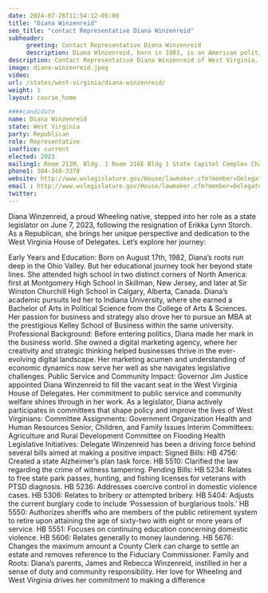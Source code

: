 ```yaml
---
date: 2024-07-26T11:54:12-05:00
title: "Diana Winzenreid"
seo_title: "contact Representative Diana Winzenreid"
subheader:
     greeting: Contact Representative Diana Winzenreid
     description: Diana Winzenreid, born in 1983, is an American politician affiliated with the Republican Party. She is a member of the West Virginia House of Delegates, representing District 4. She assumed office on June 7, 2023.
description: Contact Representative Diana Winzenreid of West Virginia. Contact information for Diana Winzenreid includes email address, phone number, and mailing address.
image: diana-winzenreid.jpeg
video:
url: /states/west-virginia/diana-winzenreid/
weight: 1
layout: course_home

####candidate
name: Diana Winzenreid
state: West Virginia
party: Republican
role: Representative
inoffice: current
elected: 2023
mailing1: Room 212M, Bldg. 1 Room 216E Bldg 1 State Capitol Complex Charleston, WV 25305
phone1: 304-340-3378
website: http://www.wvlegislature.gov/House/lawmaker.cfm?member=Delegate%20Winzenreid/
email : http://www.wvlegislature.gov/House/lawmaker.cfm?member=Delegate%20Winzenreid/
twitter:
---
```

Diana Winzenreid, a proud Wheeling native, stepped into her role as a state legislator on June 7, 2023, following the resignation of Erikka Lynn Storch. As a Republican, she brings her unique perspective and dedication to the West Virginia House of Delegates. Let’s explore her journey:

Early Years and Education:
Born on August 17th, 1982, Diana’s roots run deep in the Ohio Valley. But her educational journey took her beyond state lines.
She attended high school in two distinct corners of North America: first at Montgomery High School in Skillman, New Jersey, and later at Sir Winston Churchill High School in Calgary, Alberta, Canada.
Diana’s academic pursuits led her to Indiana University, where she earned a Bachelor of Arts in Political Science from the College of Arts & Sciences. Her passion for business and strategy also drove her to pursue an MBA at the prestigious Kelley School of Business within the same university.
Professional Background:
Before entering politics, Diana made her mark in the business world. She owned a digital marketing agency, where her creativity and strategic thinking helped businesses thrive in the ever-evolving digital landscape.
Her marketing acumen and understanding of economic dynamics now serve her well as she navigates legislative challenges.
Public Service and Community Impact:
Governor Jim Justice appointed Diana Winzenreid to fill the vacant seat in the West Virginia House of Delegates. Her commitment to public service and community welfare shines through in her work.
As a legislator, Diana actively participates in committees that shape policy and improve the lives of West Virginians:
Committee Assignments:
Government Organization
Health and Human Resources
Senior, Children, and Family Issues
Interim Committees:
Agriculture and Rural Development
Committee on Flooding
Health
Legislative Initiatives:
Delegate Winzenreid has been a driving force behind several bills aimed at making a positive impact:
Signed Bills:
HB 4756: Created a state Alzheimer’s plan task force.
HB 5510: Clarified the law regarding the crime of witness tampering.
Pending Bills:
HB 5234: Relates to free state park passes, hunting, and fishing licenses for veterans with PTSD diagnosis.
HB 5236: Addresses coercive control in domestic violence cases.
HB 5306: Relates to bribery or attempted bribery.
HB 5404: Adjusts the current burglary code to include ‘Possession of burglarious tools.’
HB 5550: Authorizes sheriffs who are members of the public retirement system to retire upon attaining the age of sixty-two with eight or more years of service.
HB 5551: Focuses on continuing education concerning domestic violence.
HB 5606: Relates generally to money laundering.
HB 5676: Changes the maximum amount a County Clerk can charge to settle an estate and removes reference to the Fiduciary Commissioner.
Family and Roots:
Diana’s parents, James and Rebecca Winzenreid, instilled in her a sense of duty and community responsibility.
Her love for Wheeling and West Virginia drives her commitment to making a difference
